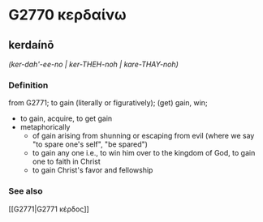 # G2770 κερδαίνω

## kerdaínō

_(ker-dah'-ee-no | ker-THEH-noh | kare-THAY-noh)_

### Definition

from G2771; to gain (literally or figuratively); (get) gain, win; 

- to gain, acquire, to get gain
- metaphorically
  - of gain arising from shunning or escaping from evil (where we say &quot;to spare one's self&quot;, &quot;be spared&quot;)
  - to gain any one i.e., to win him over to the kingdom of God, to gain one to faith in Christ
  - to gain Christ's favor and fellowship

### See also

[[G2771|G2771 κέρδος]]
